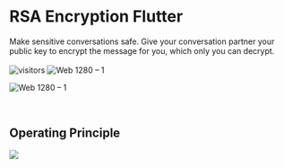 # RSA Encryption Flutter 
 
Make sensitive conversations safe. Give your conversation partner your public key to encrypt the message for you, which only you can decrypt. 
<br><br>![visitors](https://visitor-badge.glitch.me/badge?page_id=vellt/rsa_encryption_flutter) ![Web 1280 – 1]( https://img.shields.io/badge/-open%20source-green)


![Web 1280 – 1](https://user-images.githubusercontent.com/61885011/129395300-34399bcf-bc45-4e15-94cd-4cec528feae7.png)

<br>

## Operating Principle

![](https://user-images.githubusercontent.com/61885011/130268946-9b7ba6d4-0e9f-45d8-b8d1-40940c55e9fd.png)





